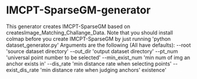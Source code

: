 # IMCPT-SparseGM-generator
This generator creates IMCPT-SparseGM based on createsImage_Matching_Challange_Data.
Note that you should install colmap before you create IMCPT-SparseGM by just running 'python dataset_generator.py'
Arguments are the following (All have defaults):
    --root             'source dataset directory'
    --out_dir          'output dataset directory'
    --pt_num           'universal point number to be selected'
    --min_exist_num    'min num of img an anchor exists in'
    --dis_rate         'min distance rate when selecting points'
    --exist_dis_rate   'min distance rate when judging anchors\' existence'
